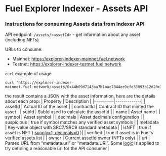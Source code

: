 # Fuel Explorer Indexer - Assets API
### Instructions for consuming Assets data from Indexer API

API endpoint:
`/assets/<assetId>`  - get information about any asset (including NFTs)

URLs to consume:
- Mainnet: https://explorer-indexer-mainnet.fuel.network
- Testnet: https://explorer-indexer-testnet.fuel.network


`curl` example of usage
```
curl 'https://explorer-indexer-mainnet.fuel.network/assets/0x44b09d7143aa7b1aac7844ee9cfc38893b12d20c3822ecb18dbf2c6846ea63f0'
```


the result contains a JSON with the asset information, here are the details about each prop:
| Property | Description |
|----------|-------------|
| assetId | Actual ID of the asset |
| contractId | Contract ID that minted the asset |
| subId | SubId used to calculate the assetId |
| name | Asset name |
| symbol | Asset symbol |
| decimals | Asset decimals configuration |
| suspicious | true if symbol matches any verified asset symbols |
| metadata | Key-value object with SRC7/SRC9 standard metadata |
| isNFT | true if asset is NFT ( [supply=1, decimals=0](https://docs.fuel.network/docs/sway-standards/src-20-native-asset/#non-fungible-asset-restrictions) )|
| verified | true if asset is in Fuel's verified assets list |
| owner | Current assetId owner (NFTs only) |
| uri | Parsed URL from “metadata.uri” or “metadata.URI”. Some [logic](https://github.com/FuelLabs/fuel-ex-demo/blob/ee73408a0ef0323eeb92414d5ed92d65e3f3f78f/packages/graphql/src/infra/gateway/AssetGateway.ts#L63-L95) is applied to try defining a reasonable uri for the API consumer |
